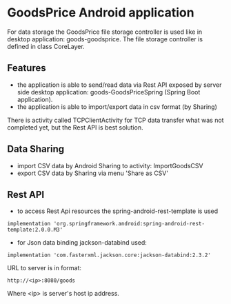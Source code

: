 # GoodsPrice Android application

For data storage the GoodsPrice file storage controller is used like in desktop application:
goods-goodsprice.
The file storage controller is defined in class CoreLayer.

## Features
- the application is able to send/read data via Rest API exposed by server side 
desktop application: goods-GoodsPriceSpring (Spring Boot application).
- the application is able to import/export data in csv format (by Sharing)

There is activity called TCPClientActivity for TCP data transfer what was not
completed yet, but the Rest API is best solution.

## Data Sharing
- import CSV data by Android Sharing to activity: ImportGoodsCSV
- export CSV data by Sharing via menu 'Share as CSV'

## Rest API
- to access Rest Api resources the spring-android-rest-template is used

~~~
implementation 'org.springframework.android:spring-android-rest-template:2.0.0.M3'
~~~  

- for Json data binding jackson-databind used:

~~~
implementation 'com.fasterxml.jackson.core:jackson-databind:2.3.2'
~~~

URL to server is in format: 
~~~
http://<ip>:8080/goods
~~~
Where &lt;ip> is server's host ip address.
